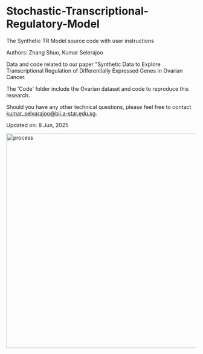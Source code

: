 # Stochastic-Transcriptional-Regulatory-Model
The Synthetic TR Model source code with user instructions 

Authors: Zhang Shuo, Kumar Selerajoo

Data and code related to our paper "Synthetic Data to Explore Transcriptional Regulation of Differentially Expressed Genes in Ovarian Cancer.

The 'Code' folder include the Ovarian dataset and code to reproduce this research.

Should you have any other technical questions, please feel free to contact kumar_selvarajoo@bii.a-star.edu.sg. 

Updated on: 8 Jun, 2025

<img width="567" alt="process" src="https://github.com/user-attachments/assets/4af6ac52-be65-4ad8-b4bc-817cd751683f" />

